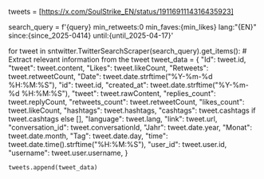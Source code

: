 tweets = [https://x.com/SoulStrike_EN/status/1911691114316435923]

search_query = f'{query} min_retweets:0 min_faves:{min_likes} lang:"{EN}" since:{since_2025-0414} until:{until_2025-04-17}'

for tweet in sntwitter.TwitterSearchScraper(search_query).get_items():
    # Extract relevant information from the tweet
    tweet_data = {
        "Id": tweet.id,
        "tweet": tweet.content,
        "Likes": tweet.likeCount,
        "Retweets": tweet.retweetCount,
        "Date": tweet.date.strftime("%Y-%m-%d %H:%M:%S"),
        "id": tweet.id,
        "created_at": tweet.date.strftime("%Y-%m-%d %H:%M:%S"),
        "tweet": tweet.rawContent,
        "replies_count": tweet.replyCount,
        "retweets_count": tweet.retweetCount,
        "likes_count": tweet.likeCount,
        "hashtags": tweet.hashtags,
        "cashtags": tweet.cashtags if tweet.cashtags else [],
        "language": tweet.lang,
        "link": tweet.url,
        "conversation_id": tweet.conversationId,
        "Jahr": tweet.date.year,
        "Monat": tweet.date.month,
        "Tag": tweet.date.day,
        "time": tweet.date.time().strftime("%H:%M:%S"),
        "user_id": tweet.user.id,
        "username": tweet.user.username,
    }
    
    tweets.append(tweet_data)
